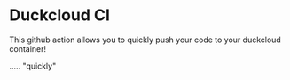 # Duckcloud CI

This github action allows you to quickly push your code to your duckcloud container!

..... "quickly"